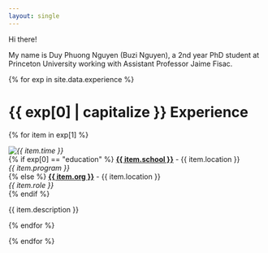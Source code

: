 ```yaml
---
layout: single
---
```


Hi there!

My name is Duy Phuong Nguyen (Buzi Nguyen), a 2nd year PhD student at Princeton University working with
Assistant Professor Jaime Fisac.

{% for exp in site.data.experience %}
# {{ exp[0] | capitalize }} Experience

  {% for item in exp[1] %}

  <div class="row">
    <div class="column-logo">
      <img style="float:left;" src="{{ item.logo }}" class="img-logo">
    </div>
    <div class="column-desc">
      <i>{{ item.time }}</i> <br>
      {% if exp[0] == "education" %}
        <b><a href="{{ item.url }}">{{ item.school }}</a></b> - {{ item.location }}<br>
        <i>{{ item.program }}</i><br>
      {% else %}
        <b><a href="{{ item.url }}">{{ item.org }}</a></b> - {{ item.location }}<br>
        <i>{{ item.role }}</i><br>
      {% endif %}
    </div>
  </div>

  {{ item.description }}

  {% endfor %}



{% endfor %}

